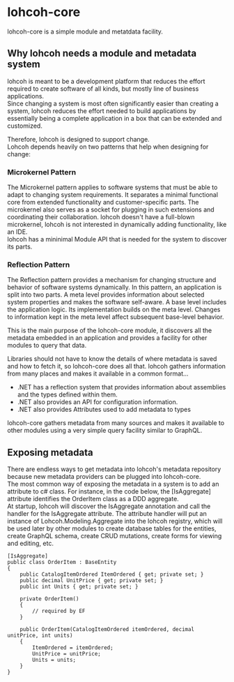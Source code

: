 # lohcoh-core

lohcoh-core is a simple module and metatdata facility.

## Why lohcoh needs a module and metadata system

lohcoh is meant to be a development platform that reduces the effort required to create software of all kinds, 
but mostly line of business applications.  
Since changing a system is most often significantly easier than creating a system, lohcoh reduces the effort 
needed to build applications by essentially being a complete application in a box that can be extended 
and customized.  

Therefore, lohcoh is designed to support change.  
Lohcoh depends heavily on two patterns that help when designing for change:

### Microkernel Pattern 
The Microkernel pattern applies to software systems that must be able to adapt to changing system requirements. 
It separates a minimal functional core from extended functionality and customer-specific parts. 
The microkernel also serves as a socket for plugging in such extensions and coordinating their
collaboration.  lohcoh doesn't have a full-blown microkernel, lohcoh is not interested in dynamically 
adding functionality, like an IDE.  
lohcoh has a mininimal Module API that is needed for the system to discover its parts.

### Reflection Pattern

The Reflection pattern provides a mechanism for changing structure and behavior of software systems dynamically. 
In this pattern, an application is split into two parts. 
A meta level provides information about selected system properties and makes the software self-aware. 
A base level includes the application logic. 
Its implementation builds on the meta level. 
Changes to information kept in the meta level affect subsequent base-level behavior.  

This is the main purpose of the lohcoh-core module, it discovers all the metadata embedded in an application 
and provides a facility for other modules to query that data.  

Libraries should not have to know the details of where metadata is saved and how to fetch it, so lohcoh-core does all that.
lohcoh gathers information from many places and makes it available in a common format...
- .NET has a reflection system that provides information about assemblies and the types defined within them.
- .NET also provides an API for configuration information.
- .NET also provides Attributes used to add metadata to types

lohcoh-core gathers metadata from many sources and makes it available to other modules 
using a very simple query facility similar to GraphQL.  

## Exposing metadata

There are endless ways to get metadata into lohcoh's metadata repository because new metadata providers can 
be plugged into lohcoh-core.  
The most common way of exposing the metadata in a system is to add an attribute to c# class.
For instance, in the code below, the [IsAggregate] attribute identifies the OrderItem class 
as a DDD aggregate.  
At startup, lohcoh will discover the IsAggregate annotation and call the handler for the 
IsAggregate attribute.
The attribute handler will put an instance of Lohcoh.Modeling.Aggregate into the lohcoh registry, which 
will be used later by other modules to create database tables for the entities, 
create GraphQL schema, create CRUD mutations, create forms for viewing and editing, etc.

	[IsAggregate]
    public class OrderItem : BaseEntity
    {
        public CatalogItemOrdered ItemOrdered { get; private set; }
        public decimal UnitPrice { get; private set; }
        public int Units { get; private set; }

        private OrderItem()
        {
            // required by EF
        }

        public OrderItem(CatalogItemOrdered itemOrdered, decimal unitPrice, int units)
        {
            ItemOrdered = itemOrdered;
            UnitPrice = unitPrice;
            Units = units;
        }
    }


